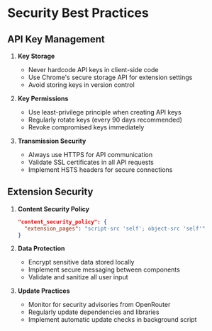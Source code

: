 # Security Best Practices

## API Key Management
1. **Key Storage**
   - Never hardcode API keys in client-side code
   - Use Chrome's secure storage API for extension settings
   - Avoid storing keys in version control

2. **Key Permissions**
   - Use least-privilege principle when creating API keys
   - Regularly rotate keys (every 90 days recommended)
   - Revoke compromised keys immediately

3. **Transmission Security**
   - Always use HTTPS for API communication
   - Validate SSL certificates in all API requests
   - Implement HSTS headers for secure connections

## Extension Security
1. **Content Security Policy**
   ```json
   "content_security_policy": {
     "extension_pages": "script-src 'self'; object-src 'self'"
   }
   ```

2. **Data Protection**
   - Encrypt sensitive data stored locally
   - Implement secure messaging between components
   - Validate and sanitize all user input

3. **Update Practices**
   - Monitor for security advisories from OpenRouter
   - Regularly update dependencies and libraries
   - Implement automatic update checks in background script